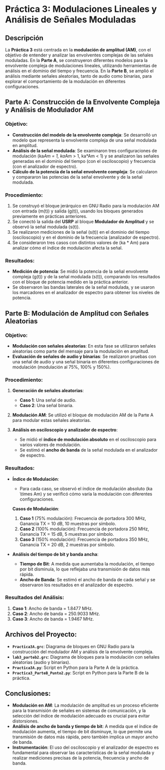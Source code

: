 # Práctica 3: Modulaciones Lineales y Análisis de Señales Moduladas

## Descripción
La **Práctica 3** está centrada en la **modulación de amplitud (AM)**, con el objetivo de entender y analizar las envolventes complejas de las señales moduladas. En la **Parte A**, se construyeron diferentes modelos para la envolvente compleja de modulaciones lineales, utilizando herramientas de análisis en el dominio del tiempo y frecuencia. En la **Parte B**, se amplió el análisis mediante señales aleatorias, tanto de audio como binarias, para explorar el comportamiento de la modulación en diferentes configuraciones.

## Parte A: Construcción de la Envolvente Compleja y Análisis de Modulador AM
### Objetivo:
- **Construcción del modelo de la envolvente compleja**: Se desarrolló un modelo que representa la envolvente compleja de una señal modulada en amplitud.
- **Análisis de la señal modulada**: Se examinaron tres configuraciones de modulación (ka*Am = 1, ka*Am > 1, ka*Am < 1) y se analizaron las señales generadas en el dominio del tiempo (con el osciloscopio) y frecuencia (con el analizador de espectro).
- **Cálculo de la potencia de la señal envolvente compleja**: Se calcularon y compararon las potencias de la señal envolvente y de la señal modulada.

### Procedimiento:
1. Se construyó el bloque jerárquico en GNU Radio para la modulación AM con entrada \(m(t)\) y salida \(g(t)\), usando los bloques generados previamente en prácticas anteriores.
2. Se conectó la salida del **USRP** al bloque **Modulador de Amplitud** y se observó la señal modulada \(s(t)\).
3. Se realizaron mediciones de la señal \(s(t)\) en el dominio del tiempo (osciloscopio) y en el dominio de la frecuencia (analizador de espectro).
4. Se consideraron tres casos con distintos valores de \(ka * Am\) para analizar cómo el índice de modulación afecta la señal.

### Resultados:
- **Medición de potencia**: Se midió la potencia de la señal envolvente compleja \(g(t)\) y de la señal modulada \(s(t)\), comparando los resultados con el bloque de potencia medido en la práctica anterior.
- Se observaron las bandas laterales de la señal modulada, y se usaron los marcadores en el analizador de espectro para obtener los niveles de potencia.

## Parte B: Modulación de Amplitud con Señales Aleatorias
### Objetivo:
- **Modulación con señales aleatorias**: En esta fase se utilizaron señales aleatorias como parte del mensaje para la modulación en amplitud.
- **Evaluación de señales de audio y binarias**: Se realizaron pruebas con una señal de audio y una señal binaria en diferentes configuraciones de modulación (modulación al 75%, 100% y 150%).

### Procedimiento:
1. **Generación de señales aleatorias**:
   - **Caso 1**: Una señal de audio.
   - **Caso 2**: Una señal binaria.
   
2. **Modulación AM**: Se utilizó el bloque de modulación AM de la Parte A para modular estas señales aleatorias.
3. **Análisis en osciloscopio y analizador de espectro**:
   - Se midió el **índice de modulación absoluto** en el osciloscopio para varios valores de modulación.
   - Se estimó el **ancho de banda** de la señal modulada en el analizador de espectro.

### Resultados:
- **Índice de Modulación**:
  - Para cada caso, se observó el índice de modulación absoluto \(ka \times Am\) y se verificó cómo varía la modulación con diferentes configuraciones.
  
  **Casos de Modulación**:
  1. **Caso 1** (75% modulación): Frecuencia de portadora 300 MHz, Ganancia TX = 10 dB, 10 muestras por símbolo.
  2. **Caso 2** (100% modulación): Frecuencia de portadora 250 MHz, Ganancia TX = 15 dB, 5 muestras por símbolo.
  3. **Caso 3** (150% modulación): Frecuencia de portadora 350 MHz, Ganancia TX = 20 dB, 2 muestras por símbolo.

- **Análisis del tiempo de bit y banda ancha**:
  - **Tiempo de Bit**: A medida que aumentaba la modulación, el tiempo por bit disminuía, lo que reflejaba una transmisión de datos más rápida.
  - **Ancho de Banda**: Se estimó el ancho de banda de cada señal y se observaron los resultados en el analizador de espectro.

### Resultados del Análisis:
1. **Caso 1**: Ancho de banda = 1.8477 MHz.
2. **Caso 2**: Ancho de banda = 250.9033 MHz.
3. **Caso 3**: Ancho de banda = 1.9467 MHz.

## Archivos del Proyecto:
- **`Practica3A.grc`**: Diagrama de bloques en GNU Radio para la construcción del modulador AM y análisis de la envolvente compleja.
- **`lab3_parteb2.grc`**: Diagrama de bloques para la modulación con señales aleatorias (audio y binarias).
- **`Practica3A.py`**: Script en Python para la Parte A de la práctica.
- **`Practica3_ParteB_Punto2.py`**: Script en Python para la Parte B de la práctica.

## Conclusiones:
- **Modulación en AM**: La modulación de amplitud es un proceso eficiente para la transmisión de señales en sistemas de comunicación, y la selección del índice de modulación adecuado es crucial para evitar distorsiones.
- **Análisis de ancho de banda y tiempo de bit**: A medida que el índice de modulación aumenta, el tiempo de bit disminuye, lo que permite una transmisión de datos más rápida, pero también implica un mayor ancho de banda.
- **Instrumentación**: El uso del osciloscopio y el analizador de espectro es fundamental para observar las características de la señal modulada y realizar mediciones precisas de la potencia, frecuencia y ancho de banda.


